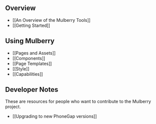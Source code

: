 ## Overview
- [[An Overview of the Mulberry Tools]]
- [[Getting Started]]

## Using Mulberry
- [[Pages and Assets]]
- [[Components]]
- [[Page Templates]]
- [[Style]]
- [[Capabilities]]

## Developer Notes

These are resources for people who want to contribute to the Mulberry project. 

- [[Upgrading to new PhoneGap versions]]